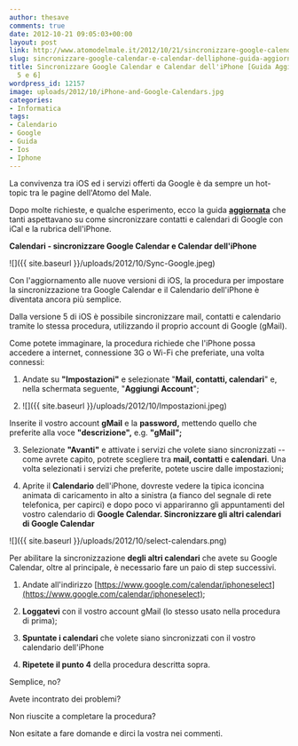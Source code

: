 ```yaml
---
author: thesave
comments: true
date: 2012-10-21 09:05:03+00:00
layout: post
link: http://www.atomodelmale.it/2012/10/21/sincronizzare-google-calendar-e-calendar-delliphone-guida-aggiornata-ios-5-e-6/
slug: sincronizzare-google-calendar-e-calendar-delliphone-guida-aggiornata-ios-5-e-6
title: Sincronizzare Google Calendar e Calendar dell'iPhone [Guida Aggiornata iOS
  5 e 6]
wordpress_id: 12157
image: uploads/2012/10/iPhone-and-Google-Calendars.jpg
categories:
- Informatica
tags:
- Calendario
- Google
- Guida
- Ios
- Iphone
---
```


La convivenza tra iOS ed i servizi offerti da Google è da sempre un hot-topic tra le pagine dell'Atomo del Male.

Dopo molte richieste, e qualche esperimento, ecco la guida **[aggiornata](/2009/08/16/semplice-guida-alla-sincronizzazione-tra-google-calendar-ed-il-calendar-delliphone/)** che tanti aspettavano su come sincronizzare contatti e calendari di Google con iCal e la rubrica dell'iPhone.

**Calendari - sincronizzare Google Calendar e Calendar dell'iPhone**

![]({{ site.baseurl }}/uploads/2012/10/Sync-Google.jpeg)

Con l'aggiornamento alle nuove versioni di iOS, la procedura per impostare la sincronizzazione tra Google Calendar e il Calendario dell'iPhone è diventata ancora più semplice.

Dalla versione 5 di iOS è possibile sincronizzare mail, contatti e calendario tramite lo stessa procedura, utilizzando il proprio account di Google (gMail).

Come potete immaginare, la procedura richiede che l'iPhone possa accedere a internet, connessione 3G o Wi-Fi che preferiate, una volta connessi:

	
  1. Andate su **"Impostazioni"** e selezionate "**Mail, contatti, calendari**" e, nella schermata seguente, "**Aggiungi Account**";

	
  2. ![]({{ site.baseurl }}/uploads/2012/10/Impostazioni.jpeg)

Inserite il vostro account **gMail** e la **password,** mettendo quello che preferite alla voce **"descrizione",** e.g. **"gMail";**

	
  3. Selezionate **"Avanti"** e attivate i servizi che volete siano sincronizzati -- come avrete capito, potrete scegliere tra **mail, contatti** e **calendari**. Una volta selezionati i servizi che preferite, potete uscire dalle impostazioni;

	
  4. Aprite il **Calendario** dell'iPhone, dovreste vedere la tipica iconcina animata di caricamento in alto a sinistra (a fianco del segnale di rete telefonica, per capirci) e dopo poco vi appariranno gli appuntamenti del vostro calendario di **Google Calendar. Sincronizzare gli altri calendari di Google Calendar**

![]({{ site.baseurl }}/uploads/2012/10/select-calendars.png)

Per abilitare la sincronizzazione **degli altri calendari** che avete su Google Calendar, oltre al principale, è necessario fare un paio di step successivi.

	
  1. Andate all'indirizzo [https://www.google.com/calendar/iphoneselect](https://www.google.com/calendar/iphoneselect);

	
  2. **Loggatevi** con il vostro account gMail (lo stesso usato nella procedura di prima);

	
  3. **Spuntate i calendari** che volete siano sincronizzati con il vostro calendario dell'iPhone

	
  4. **Ripetete il punto 4** della procedura descritta sopra.

Semplice, no?

Avete incontrato dei problemi?

Non riuscite a completare la procedura?

Non esitate a fare domande e dirci la vostra nei commenti.
